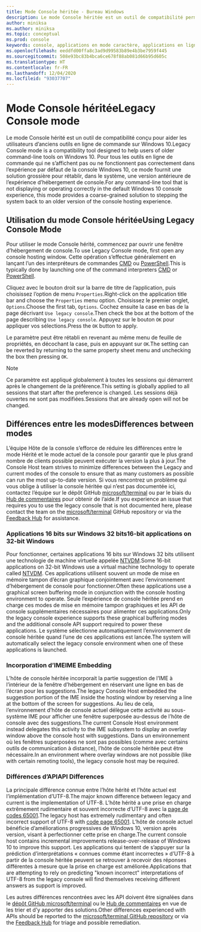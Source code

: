 ```yaml
---
title: Mode Console héritée - Bureau Windows
description: Le mode Console héritée est un outil de compatibilité permettant d’exécuter des applications en ligne de commande qui risquent de ne pas fonctionner avec l’hôte de console Windows 10
author: miniksa
ms.author: miniksa
ms.topic: conceptual
ms.prod: console
keywords: console, applications en mode caractère, applications en ligne de commande, applications de terminal, api console, compatibilité
ms.openlocfilehash: eeddfd00ffa8c3ad9d99583b89e4b3be7959f445
ms.sourcegitcommit: 508e93bc83b4bca6ce678f88ab081d66b95d605c
ms.translationtype: HT
ms.contentlocale: fr-FR
ms.lasthandoff: 12/04/2020
ms.locfileid: "93037707"
---
```

# <a name="legacy-console-mode"></a><span data-ttu-id="8764a-104">Mode Console héritée</span><span class="sxs-lookup"><span data-stu-id="8764a-104">Legacy Console mode</span></span>

<span data-ttu-id="8764a-105">Le mode Console hérité est un outil de compatibilité conçu pour aider les utilisateurs d’anciens outils en ligne de commande sur Windows 10.</span><span class="sxs-lookup"><span data-stu-id="8764a-105">Legacy Console mode is a compatibility tool designed to help users of older command-line tools on Windows 10.</span></span> <span data-ttu-id="8764a-106">Pour tous les outils en ligne de commande qui ne s’affichent pas ou ne fonctionnent pas correctement dans l’expérience par défaut de la console Windows 10, ce mode fournit une solution grossière pour rétablir, dans le système, une version antérieure de l’expérience d’hébergement de console.</span><span class="sxs-lookup"><span data-stu-id="8764a-106">For any command-line tool that is not displaying or operating correctly in the default Windows 10 console experience, this mode provides a coarse-grained solution to stepping the system back to an older version of the console hosting experience.</span></span>

## <a name="using-legacy-console-mode"></a><span data-ttu-id="8764a-107">Utilisation du mode Console héritée</span><span class="sxs-lookup"><span data-stu-id="8764a-107">Using Legacy Console Mode</span></span>

<span data-ttu-id="8764a-108">Pour utiliser le mode Console hérité, commencez par ouvrir une fenêtre d’hébergement de console.</span><span class="sxs-lookup"><span data-stu-id="8764a-108">To use Legacy Console mode, first open any console hosting window.</span></span> <span data-ttu-id="8764a-109">Cette opération s’effectue généralement en lançant l’un des interpréteurs de commandes [CMD](https://docs.microsoft.com/windows-server/administration/windows-commands/cmd) ou [PowerShell](https://docs.microsoft.com/powershell/scripting/install/installing-windows-powershell).</span><span class="sxs-lookup"><span data-stu-id="8764a-109">This is typically done by launching one of the command interpreters [CMD](https://docs.microsoft.com/windows-server/administration/windows-commands/cmd) or [PowerShell](https://docs.microsoft.com/powershell/scripting/install/installing-windows-powershell).</span></span>

<span data-ttu-id="8764a-110">Cliquez avec le bouton droit sur la barre de titre de l’application, puis choisissez l’option de menu `Properties`.</span><span class="sxs-lookup"><span data-stu-id="8764a-110">Right-click on the application title bar and choose the `Properties` menu option.</span></span> <span data-ttu-id="8764a-111">Choisissez le premier onglet, `Options`.</span><span class="sxs-lookup"><span data-stu-id="8764a-111">Choose the first tab, `Options`.</span></span> <span data-ttu-id="8764a-112">Cochez ensuite la case en bas de la page décrivant `Use legacy console`.</span><span class="sxs-lookup"><span data-stu-id="8764a-112">Then check the box at the bottom of the page describing `Use legacy console`.</span></span> <span data-ttu-id="8764a-113">Appuyez sur le bouton `OK` pour appliquer vos sélections.</span><span class="sxs-lookup"><span data-stu-id="8764a-113">Press the `OK` button to apply.</span></span>

<span data-ttu-id="8764a-114">Le paramètre peut être rétabli en revenant au même menu de feuille de propriétés, en décochant la case, puis en appuyant sur `OK`.</span><span class="sxs-lookup"><span data-stu-id="8764a-114">The setting can be reverted by returning to the same property sheet menu and unchecking the box then pressing `OK`.</span></span>

> [!NOTE]
><span data-ttu-id="8764a-115">Ce paramètre est appliqué globalement à toutes les sessions qui démarrent après le changement de la préférence.</span><span class="sxs-lookup"><span data-stu-id="8764a-115">This setting is globally applied to all sessions that start after the preference is changed.</span></span> <span data-ttu-id="8764a-116">Les sessions déjà ouvertes ne sont pas modifiées.</span><span class="sxs-lookup"><span data-stu-id="8764a-116">Sessions that are already open will not be changed.</span></span>

## <a name="differences-between-modes"></a><span data-ttu-id="8764a-117">Différences entre les modes</span><span class="sxs-lookup"><span data-stu-id="8764a-117">Differences between modes</span></span>

<span data-ttu-id="8764a-118">L’équipe Hôte de la console s’efforce de réduire les différences entre le mode Hérité et le mode actuel de la console pour garantir que le plus grand nombre de clients possible peuvent exécuter la version la plus à jour.</span><span class="sxs-lookup"><span data-stu-id="8764a-118">The Console Host team strives to minimize differences between the Legacy and current modes of the console to ensure that as many customers as possible can run the most up-to-date version.</span></span> <span data-ttu-id="8764a-119">Si vous rencontrez un problème qui vous oblige à utiliser la console héritée qui n’est pas documentée ici, contactez l’équipe sur le dépôt GitHub [microsoft/terminal](https://github.com/microsoft/terminal/) ou par le biais du [Hub de commentaires](https://docs.microsoft.com/windows-insider/feedback-hub/feedback-hub-app) pour obtenir de l’aide.</span><span class="sxs-lookup"><span data-stu-id="8764a-119">If you experience an issue that requires you to use the legacy console that is not documented here, please contact the team on the [microsoft/terminal](https://github.com/microsoft/terminal/) GitHub repository or via the [Feedback Hub](https://docs.microsoft.com/windows-insider/feedback-hub/feedback-hub-app) for assistance.</span></span>

### <a name="16-bit-applications-on-32-bit-windows"></a><span data-ttu-id="8764a-120">Applications 16 bits sur Windows 32 bits</span><span class="sxs-lookup"><span data-stu-id="8764a-120">16-bit applications on 32-bit Windows</span></span>

<span data-ttu-id="8764a-121">Pour fonctionner, certaines applications 16 bits sur Windows 32 bits utilisent une technologie de machine virtuelle appelée [NTVDM](https://docs.microsoft.com/windows/compatibility/ntvdm-and-16-bit-app-support).</span><span class="sxs-lookup"><span data-stu-id="8764a-121">Some 16-bit applications on 32-bit Windows use a virtual machine technology to operate called [NTVDM](https://docs.microsoft.com/windows/compatibility/ntvdm-and-16-bit-app-support).</span></span> <span data-ttu-id="8764a-122">Ces applications utilisent souvent un mode de mise en mémoire tampon d’écran graphique conjointement avec l’environnement d’hébergement de console pour fonctionner.</span><span class="sxs-lookup"><span data-stu-id="8764a-122">Often these applications use a graphical screen buffering mode in conjunction with the console hosting environment to operate.</span></span> <span data-ttu-id="8764a-123">Seule l’expérience de console héritée prend en charge ces modes de mise en mémoire tampon graphiques et les API de console supplémentaires nécessaires pour alimenter ces applications.</span><span class="sxs-lookup"><span data-stu-id="8764a-123">Only the legacy console experience supports these graphical buffering modes and the additional console API support required to power these applications.</span></span> <span data-ttu-id="8764a-124">Le système sélectionne automatiquement l’environnement de console héritée quand l’une de ces applications est lancée.</span><span class="sxs-lookup"><span data-stu-id="8764a-124">The system will automatically select the legacy console environment when one of these applications is launched.</span></span>

### <a name="ime-embedding"></a><span data-ttu-id="8764a-125">Incorporation d’IME</span><span class="sxs-lookup"><span data-stu-id="8764a-125">IME Embedding</span></span>

<span data-ttu-id="8764a-126">L’hôte de console héritée incorporait la partie suggestion de l’IME à l’intérieur de la fenêtre d’hébergement en réservant une ligne en bas de l’écran pour les suggestions.</span><span class="sxs-lookup"><span data-stu-id="8764a-126">The legacy Console Host embedded the suggestion portion of the IME inside the hosting window by reserving a line at the bottom of the screen for suggestions.</span></span> <span data-ttu-id="8764a-127">Au lieu de cela, l’environnement d’hôte de console actuel délègue cette activité au sous-système IME pour afficher une fenêtre superposée au-dessus de l’hôte de console avec des suggestions.</span><span class="sxs-lookup"><span data-stu-id="8764a-127">The current Console Host environment instead delegates this activity to the IME subsystem to display an overlay window above the console host with suggestions.</span></span> <span data-ttu-id="8764a-128">Dans un environnement où les fenêtres superposées ne sont pas possibles (comme avec certains outils de communication à distance), l’hôte de console héritée peut être nécessaire.</span><span class="sxs-lookup"><span data-stu-id="8764a-128">In an environment where overlay windows are not possible (like with certain remoting tools), the legacy console host may be required.</span></span>

### <a name="api-differences"></a><span data-ttu-id="8764a-129">Différences d’API</span><span class="sxs-lookup"><span data-stu-id="8764a-129">API Differences</span></span>

<span data-ttu-id="8764a-130">La principale différence connue entre l’hôte hérité et l’hôte actuel est l’implémentation d’UTF-8.</span><span class="sxs-lookup"><span data-stu-id="8764a-130">The major known difference between legacy and current is the implementation of UTF-8.</span></span> <span data-ttu-id="8764a-131">L’hôte hérité a une prise en charge extrêmement rudimentaire et souvent incorrecte d’UTF-8 avec la [page de codes 65001](https://docs.microsoft.com/windows/win32/intl/code-pages).</span><span class="sxs-lookup"><span data-stu-id="8764a-131">The legacy host has extremely rudimentary and often incorrect support of UTF-8 with [code page 65001](https://docs.microsoft.com/windows/win32/intl/code-pages).</span></span> <span data-ttu-id="8764a-132">L’hôte de console actuel bénéficie d’améliorations progressives de Windows 10, version après version, visant à perfectionner cette prise en charge.</span><span class="sxs-lookup"><span data-stu-id="8764a-132">The current console host contains incremental improvements release-over-release of Windows 10 to improve this support.</span></span> <span data-ttu-id="8764a-133">Les applications qui tentent de s’appuyer sur la prédiction d’interprétations « connues comme étant incorrectes » d’UTF-8 à partir de la console héritée peuvent se retrouver à recevoir des réponses différentes à mesure que la prise en charge est améliorée.</span><span class="sxs-lookup"><span data-stu-id="8764a-133">Applications that are attempting to rely on predicting "known incorrect" interpretations of UTF-8 from the legacy console will find themselves receiving different answers as support is improved.</span></span>

<span data-ttu-id="8764a-134">Les autres différences rencontrées avec les API doivent être signalées dans le [dépôt GitHub microsoft/terminal](https://github.com/microsoft/terminal/) ou le [Hub de commentaires](https://docs.microsoft.com/windows-insider/feedback-hub/feedback-hub-app) en vue de les trier et d’y apporter des solutions.</span><span class="sxs-lookup"><span data-stu-id="8764a-134">Other differences experienced with APIs should be reported to the [microsoft/terminal GitHub repository](https://github.com/microsoft/terminal/) or via the [Feedback Hub](https://docs.microsoft.com/windows-insider/feedback-hub/feedback-hub-app) for triage and possible remediation.</span></span>
